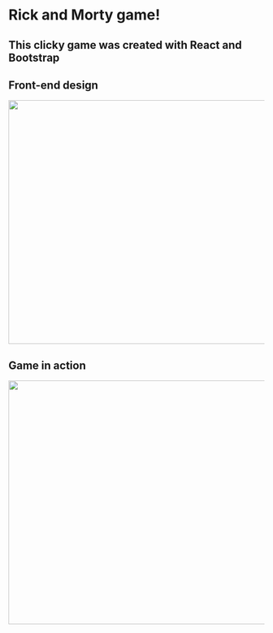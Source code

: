 <h1>Rick and Morty game!</h1>

<h2>This clicky game was created with React and Bootstrap</h2>

<h2>Front-end design</h2>
<img src='./assets/gifs/Rick and Morty Game (2).gif' width='640' height='480'></img>

<h2>Game in action</h2>
<img src='.assets/gifs/Rick and Morty Game (3).gif' width='640' height='480'></img>